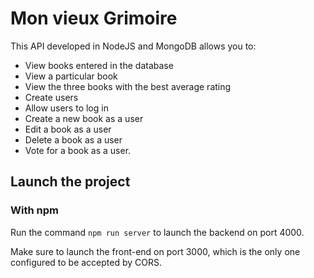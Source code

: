 # Mon vieux Grimoire

This API developed in NodeJS and MongoDB allows you to:

- View books entered in the database
- View a particular book
- View the three books with the best average rating
- Create users
- Allow users to log in
- Create a new book as a user
- Edit a book as a user
- Delete a book as a user
- Vote for a book as a user.

## Launch the project

### With npm

Run the command `npm run server` to launch the backend on port 4000.

Make sure to launch the front-end on port 3000, which is the only one configured to be accepted by CORS.
